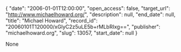 {
  "date": "2006-01-01T12:00:00", 
  "open_access": false, 
  "target_url": "http://www.michaelhoward.org/", 
  "description": null, 
  "end_date": null, 
  "title": "Michael Howard", 
  "record_id": "20060101T120000/xGlyC2z5uLE5b+rMLbRIxg==", 
  "publisher": "michaelhoward.org", 
  "slug": 13057, 
  "start_date": null
}

None